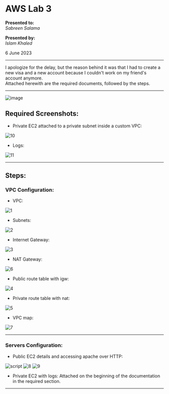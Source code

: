 # AWS Lab 3

**Presented to:**    
_Sabreen Salama_    

**Presented by:**   
_Islam Khaled_    

6 June 2023

-----------------------------------------
I apologize for the delay, but the reason behind it was that I had to create a new visa and a new account because I couldn't work on my friend's account anymore.      
Attached herewith are the required documents, followed by the steps.

-----------------------------------------
![image](https://github.com/eslamkhaled560/Sprints-Tasks/assets/54172897/c006a432-3ab7-41be-9cb8-db0742696393)

## Required Screenshots:

- Private EC2 attached to a private subnet inside a custom VPC:

![10](https://github.com/eslamkhaled560/Sprints-Tasks/assets/54172897/82074c94-677f-421c-8108-06bd2b69b51e)

- Logs:

![11](https://github.com/eslamkhaled560/Sprints-Tasks/assets/54172897/336fa94e-7f47-4c2e-a0d5-1cf57ccdd418)

-----------------------------------------
## Steps:

### VPC Configuration:

- VPC:

![1](https://github.com/eslamkhaled560/Sprints-Tasks/assets/54172897/a8d773e2-0dab-4ff1-b4a7-555ec35b4359)

- Subnets:

![2](https://github.com/eslamkhaled560/Sprints-Tasks/assets/54172897/cf864eb4-ad05-427d-8fde-682edef81416)

- Internet Gateway:

![3](https://github.com/eslamkhaled560/Sprints-Tasks/assets/54172897/056d8255-11db-4cae-ae5a-23fa449673dc)

- NAT Gateway:

![6](https://github.com/eslamkhaled560/Sprints-Tasks/assets/54172897/e01460e0-bdd0-4e26-bcb2-6263687ca370)

- Public route table with igw:

![4](https://github.com/eslamkhaled560/Sprints-Tasks/assets/54172897/f014e84b-fce8-464d-ab8e-a3d855d55715)

- Private route table with nat:

![5](https://github.com/eslamkhaled560/Sprints-Tasks/assets/54172897/f5d65231-de38-4967-983e-d172d2567991)

- VPC map:

![7](https://github.com/eslamkhaled560/Sprints-Tasks/assets/54172897/9ce9ad5e-315f-45d7-89ca-fa656d5707b7)

-----------------------------------------
### Servers Configuration:

- Public EC2 details and accessing apache over HTTP:

![script](https://github.com/eslamkhaled560/Sprints-Tasks/assets/54172897/43eb10ff-fd4f-4ad4-bc95-d057bee1656e)
![8](https://github.com/eslamkhaled560/Sprints-Tasks/assets/54172897/7dfcdfb3-ee72-4a1b-a3a1-90d0a405fc98)
![9](https://github.com/eslamkhaled560/Sprints-Tasks/assets/54172897/da2b1571-456c-477e-97f0-8c3a476db931)

- Private EC2 with logs: Attached on the beginning of the documentation in the required section.

-----------------------------------------
